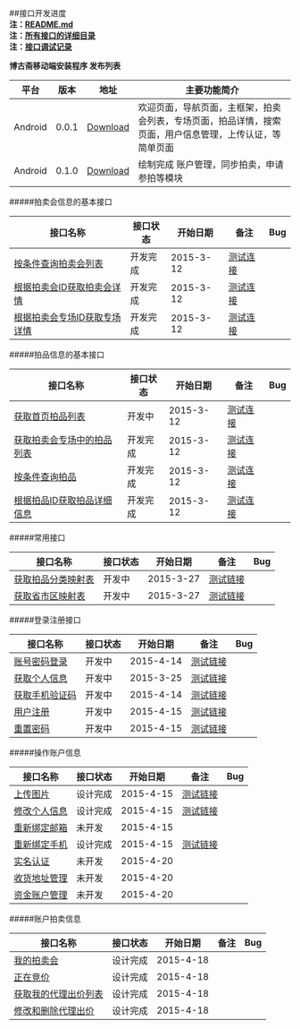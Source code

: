 ##接口开发进度  
**注：[README.md](README.md)**  
**注：[所有接口的详细目录](接口目录.md)**   
**注：[接口调试记录](接口调试记录.md)**  

**博古斋移动端安装程序 发布列表**

| 平台 | 版本 | 地址 | 主要功能简介 |
|--------|-------|--------|----------|
| Android |0.0.1|[Download](http://pan.baidu.com/s/1bnfdAr1)|欢迎页面，导航页面，主框架，拍卖会列表，专场页面，拍品详情，搜索页面，用户信息管理，上传认证，等简单页面 |
| Android |0.1.0|[Download](http://pan.baidu.com/s/1mgA9W5E)|绘制完成 账户管理，同步拍卖，申请参拍等模块 |


#####拍卖会信息的基本接口

| 接口名称 | 接口状态 | 开始日期 | 备注 | Bug |
|---------|--------|---------|------------|---|
| [按条件查询拍卖会列表](首页/拍卖会信息相关接口.md) |开发完成| 2015-3-12| [测试连接](http://60.191.203.80/phones/pMainAction!getAuctionMainList.htm?status=预展中&type=同步)| |
| [根据拍卖会ID获取拍卖会详情](首页/拍卖会信息相关接口.md) |开发完成| 2015-3-12| [测试连接](http://60.191.203.80/phones/pMainAction!getAuctionMainById.htm?auctionMainId=145)| |
| [根据拍卖会专场ID获取专场详情](首页/拍卖会信息相关接口.md) |开发完成| 2015-3-12| [测试连接](http://60.191.203.80/phones/pSessionAction!getAuctionSessionById.htm?auctionSessionId=172)| |

#####拍品信息的基本接口

| 接口名称 | 接口状态 | 开始日期 | 备注 | Bug |
|---------|--------|---------|------------|----|
| [获取首页拍品列表](首页/拍品信息相关接口.md) |开发中| 2015-3-12| [测试连接]()| |
| [获取拍卖会专场中的拍品列表](首页/拍品信息相关接口.md) |开发完成| 2015-3-12| [测试连接](http://60.191.203.80/phones/pSessionAction!getAuctionInfoListBySessionId.htm?auctionSessionId=175)| |
| [按条件查询拍品](首页/拍品信息相关接口.md) |开发完成| 2015-3-12| [测试连接](http://60.191.203.80/phones/pAuctionInfoAction!searchAuction.htm?auctionMainId=172&auctionSeesionId=175)| |
| [根据拍品ID获取拍品详细信息](首页/拍品信息相关接口.md) |开发完成| 2015-3-12| [测试连接](http://60.191.203.80/phones/pAuctionInfoAction!getAuctionInfoById.htm?auctionId=418586)| |

#####常用接口

| 接口名称 | 接口状态 | 开始日期 | 备注 | Bug |
|---------|--------|---------|------------|----|
| [获取拍品分类映射表](基本/常用列表获取.md#1) |开发中| 2015-3-27| [测试链接](http://60.191.203.80/phones/pCommonAction!getAuctionTypeMap.htm)| |
| [获取省市区映射表](基本/常用列表获取.md#2) |开发中| 2015-3-27|[测试链接](http://60.191.203.80/phones/pCommonAction!getAddressZoneMap.htm)| |

#####登录注册接口

| 接口名称 | 接口状态 | 开始日期 | 备注 | Bug |
|---------|--------|---------|------------|----|
|[账号密码登录](我/登录注册.md) |开发中| 2015-4-14|[测试链接](http://60.191.203.80/phones/pLoginAction!login.htm?mobile=18018510339&password=123456)|  |
|[获取个人信息](我/登录注册.md) |开发中| 2015-3-25| [测试链接](http://60.191.203.80/phones/pClientInfoAction!getAccountInfo.htm?sessionid=6BF2301EAC5A5A220BBB4DB88656A4AC)| |
|[获取手机验证码](我/登录注册.md) |开发中| 2015-4-14|[测试链接](http://60.191.203.80/phones/pLoginAction!getMobileCheckCode.htm?mobile=18616701071)| |
[用户注册](我/登录注册.md) |开发中| 2015-4-15| [测试链接](http://60.191.203.80/phones/pLoginAction!register.htm?mobile=18018510339&password=123456&checkcode=23et)| |
| [重置密码](我/登录注册.md) |开发中| 2015-4-15|[测试链接](http://60.191.203.80/phones/pLoginAction!resetPwd.htm?checkcode=3i67&password=123890)| |

#####操作账户信息

| 接口名称 | 接口状态 | 开始日期 | 备注 | Bug |
|---------|--------|---------|------------|----|
| [上传图片](我/个人信息操作.md) |设计完成| 2015-4-15| [测试链接](http://60.191.203.80/phones/fileUploadAction!uploadImage.htm?type=当前头像&t=当前时间)| |
| [修改个人信息](我/个人信息操作.md) |设计完成| 2015-4-15|[测试链接](http://60.191.203.80/phones/pClientInfoAction!setAccountInfo.htm?sessionid=6BF2301EAC5A5A220BBB4DB88656A4AC&nickname=hhhh) | |
| [重新绑定邮箱](我/个人信息操作.md) |未开发| 2015-4-15| |
| [重新绑定手机](我/个人信息操作.md) |设计完成| 2015-4-15|[测试链接](http://60.191.203.80/phones/pClientInfoAction!rebindMobile.htm?sessionid=6BF2301EAC5A5A220BBB4DB88656A4AC&password=123456&oldMobile=181018510339&newMobile=18018734567&checkCode=9087) | |
| [实名认证](我/实名认证.md) |未开发| 2015-4-20| | |
| [收货地址管理](我/收货地址管理.md) |未开发| 2015-4-20| | |
| [资金账户管理](我/资金账户管理.md) |未开发| 2015-4-20| | |


#####账户拍卖信息

| 接口名称 | 接口状态 | 开始日期 | 备注 | Bug |
|---------|--------|---------|------------|---|
| [我的拍卖会](我/我的拍卖会管理.md) |设计完成| 2015-4-18| | |
| [正在竞价](我/正在竞价管理.md) |设计完成| 2015-4-18| | |
| [获取我的代理出价列表](我/代理出价管理.md) |设计完成| 2015-4-18| | |
| [修改和删除代理出价](我/代理出价管理.md) |设计完成| 2015-4-18| | |


